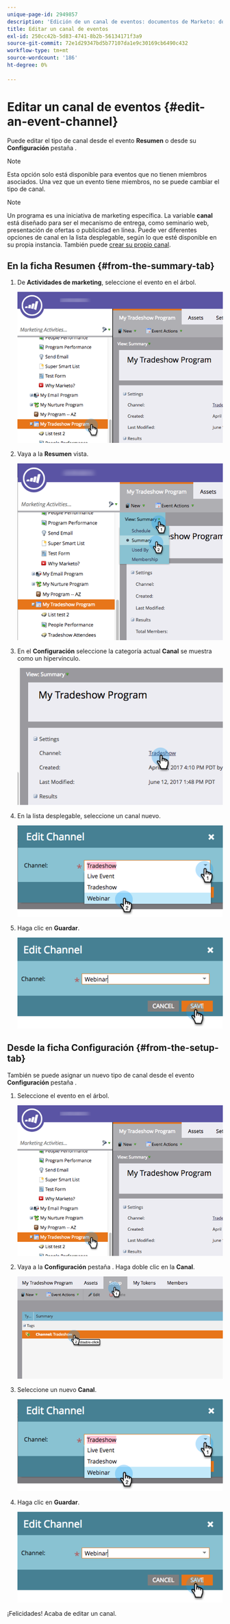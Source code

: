 ```yaml
---
unique-page-id: 2949857
description: 'Edición de un canal de eventos: documentos de Marketo: documentación del producto'
title: Editar un canal de eventos
exl-id: 250cc42b-5d83-4741-8b2b-56134171f3a9
source-git-commit: 72e1d29347bd5b77107da1e9c30169cb6490c432
workflow-type: tm+mt
source-wordcount: '186'
ht-degree: 0%

---
```


# Editar un canal de eventos {#edit-an-event-channel}

Puede editar el tipo de canal desde el evento **Resumen** o desde su **Configuración** pestaña .

>[!NOTE]
>
>Esta opción solo está disponible para eventos que no tienen miembros asociados. Una vez que un evento tiene miembros, no se puede cambiar el tipo de canal.

>[!NOTE]
>
>Un programa es una iniciativa de marketing específica. La variable **canal** está diseñado para ser el mecanismo de entrega, como seminario web, presentación de ofertas o publicidad en línea. Puede ver diferentes opciones de canal en la lista desplegable, según lo que esté disponible en su propia instancia. También puede  [crear su propio canal](/help/marketo/product-docs/administration/tags/create-a-program-channel.md).

## En la ficha Resumen {#from-the-summary-tab}

1. De **Actividades de marketing**, seleccione el evento en el árbol.

   ![](assets/eventprogramseelct.png)

1. Vaya a la **Resumen** vista.

   ![](assets/eventprogramsummary.png)

1. En el **Configuración** seleccione la categoría actual **Canal** se muestra como un hipervínculo.

   ![](assets/channeltypeevent.png)

1. En la lista desplegable, seleccione un canal nuevo.

   ![](assets/tradeshowchange.png)

1. Haga clic en **Guardar**.

   ![](assets/2017-06-13-09-35-53.png)

## Desde la ficha Configuración {#from-the-setup-tab}

También se puede asignar un nuevo tipo de canal desde el evento **Configuración** pestaña .

1. Seleccione el evento en el árbol.

   ![](assets/eventprogramseelct.png)

1. Vaya a la **Configuración** pestaña . Haga doble clic en la **Canal**.

   ![](assets/setuptabchangechannel.png)

1. Seleccione un nuevo **Canal**.

   ![](assets/tradeshowchange.png)

1. Haga clic en **Guardar**.

   ![](assets/2017-06-13-09-35-53.png)

¡Felicidades! Acaba de editar un canal.
